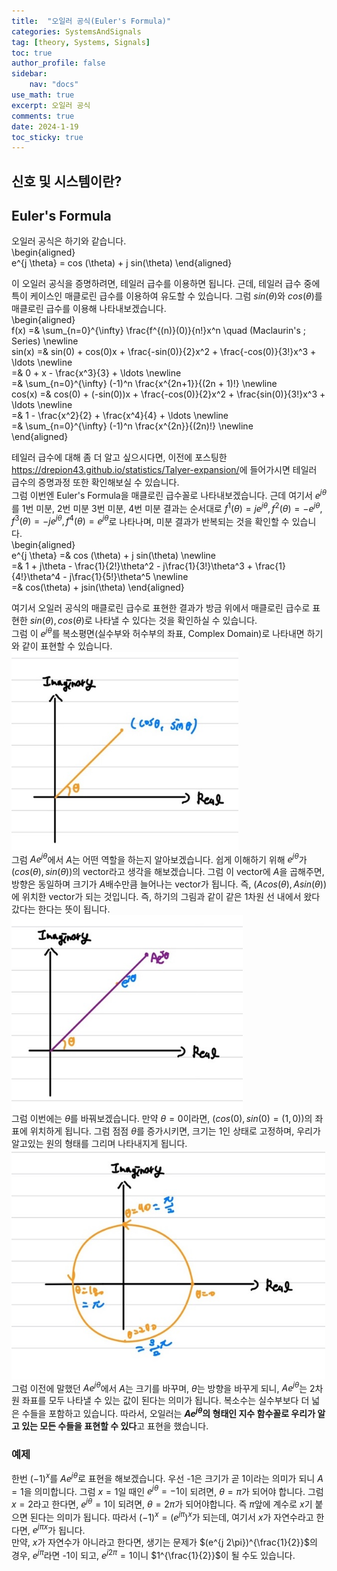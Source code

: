 ```yaml
---
title:  "오일러 공식(Euler's Formula)"
categories: SystemsAndSignals
tag: [theory, Systems, Signals]
toc: true
author_profile: false
sidebar:
    nav: "docs"
use_math: true
excerpt: 오일러 공식
comments: true
date: 2024-1-19
toc_sticky: true
---
```


## 신호 및 시스템이란?

## Euler's Formula
오일러 공식은 하기와 같습니다.   
\begin{aligned}    
e^{j \theta} = cos (\theta) + j sin(\theta)
\end{aligned}   

이 오일러 공식을 증명하려면, 테일러 급수를 이용하면 됩니다. 근데, 테일러 급수 중에 특이 케이스인 매클로린 급수를 이용하여 유도할 수 있습니다. 그럼 $sin(\theta)$와 $cos(\theta)$를 매클로린 급수를 이용해 나타내보겠습니다.   
\begin{aligned}    
f(x) =& \sum_{n=0}^{\infty} \frac{f^{(n)}(0)}{n\!}x^n \quad (Maclaurin's \; Series) \newline   
sin(x) =& sin(0) + cos(0)x + \frac{-sin(0)}{2}x^2 + \frac{-cos(0)}{3!}x^3 + \ldots \newline   
=& 0 + x - \frac{x^3}{3} + \ldots \newline   
=& \sum_{n=0}^{\infty} (-1)^n \frac{x^{2n+1}}{(2n + 1)\!} \newline  
cos(x) =& cos(0) + (-sin(0))x + \frac{-cos(0)}{2}x^2 + \frac{sin(0)}{3!}x^3 + \ldots \newline   
=& 1 - \frac{x^2}{2} + \frac{x^4}{4} + \ldots \newline   
=& \sum_{n=0}^{\infty} (-1)^n \frac{x^{2n}}{(2n)\!} \newline  
\end{aligned}   

테일러 급수에 대해 좀 더 알고 싶으시다면, 이전에 포스팅한 <https://drepion43.github.io/statistics/Talyer-expansion/>에 들어가시면 테일러 급수의 증명과정 또한 확인해보실 수 있습니다.   
그럼 이번엔 Euler's Formula을 매클로린 급수꼴로 나타내보겠습니다. 근데 여기서 $e^{j\theta}$를 1번 미분, 2번 미분 3번 미분, 4번 미분 결과는 순서대로 $f^{1}(\theta) = je^{j\theta}, f^{2}(\theta) =-e^{j\theta}, f^{3}(\theta) =-je^{j\theta}, f^{4}(\theta) =e^{j\theta}$로 나타나며, 미분 결과가 반복되는 것을 확인할 수 있습니다.      
\begin{aligned}    
e^{j \theta} =& cos (\theta) + j sin(\theta) \newline   
=& 1 + j\theta - \frac{1}{2!}\theta^2 - j\frac{1}{3!}\theta^3 + \frac{1}{4!}\theta^4 - j\frac{1}{5!}\theta^5 \newline   
=& cos(\theta) + jsin(\theta)
\end{aligned}    

여기서 오일러 공식의 매클로린 급수로 표현한 결과가 방금 위에서 매클로린 급수로 표현한 $sin(\theta), cos(\theta)$로 나타낼 수 있다는 것을 확인하실 수 있습니다.    
그럼 이 $e^{j\theta}$를 복소평면(실수부와 허수부의 좌표, Complex Domain)로 나타내면 하기와 같이 표현할 수 있습니다.   
<img src="../../../assets/images/Signals&Systems/2024-01-19-EulerFormula/Euler Coordinate 1.jpg" alt="Euler Coordinate 1" style="zoom:80%;" />    
그럼 $Ae^{j\theta}$에서 $A$는 어떤 역할을 하는지 알아보겠습니다. 쉽게 이해하기 위해 $e^{j\theta}$가 $(cos(\theta), sin(\theta))$의 vector라고 생각을 해보겠습니다. 그럼 이 vector에 $A$을 곱해주면, 방향은 동일하며 크기가 $A$배수만큼 늘어나는 vector가 됩니다. 즉,  $(Acos(\theta), Asin(\theta))$에 위치한 vector가 되는 것입니다. 즉, 하기의 그림과 같이 같은 1차원 선 내에서 왔다갔다는 한다는 뜻이 됩니다.   
<img src="../../../assets/images/Signals&Systems/2024-01-19-EulerFormula/Euler Coordinate 2.jpg" alt="Euler Coordinate 2" style="zoom:80%;" />    
그럼 이번에는 $\theta$를 바꿔보겠습니다. 만약 $\theta=0$이라면, $(cos(0), sin(0) = (1, 0))$의 좌표에 위치하게 됩니다. 그럼 점점 $\theta$를 증가시키면, 크기는 1인 상태로 고정하며, 우리가 알고있는 원의 형태를 그리며 나타내지게 됩니다.    
<img src="../../../assets/images/Signals&Systems/2024-01-19-EulerFormula/Euler Coordinate 3.jpg" alt="Euler Coordinate 3" style="zoom:80%;" />    
그럼 이전에 말했던 $Ae^{j\theta}$에서 $A$는 크기를 바꾸며, $\theta$는 방향을 바꾸게 되니, $Ae^{j\theta}$는 2차원 좌표를 모두 나타낼 수 있는 값이 된다는 의미가 됩니다. 복소수는 실수부보다 더 넓은 수들을 포함하고 있습니다. 따라서, 오일러는 **$Ae^{j\theta}$의 형태인 지수 함수꼴로 우리가 알고 있는 모든 수들을 표현할 수 있다**고 표현을 했습니다.   

### 예제
한번 $(-1)^x$를 $Ae^{j\theta}$로 표현을 해보겠습니다. 우선 -1은 크기가 곧 1이라는 의미가 되니 $A=1$을 의미합니다. 그럼 $x=1$일 때인 $e^{j\theta}=-1$이 되려면, $\theta=\pi$가 되어야 합니다. 그럼 $x=2$라고 한다면, $e^{j\theta}=1$이 되려면, $\theta=2 \pi$가 되어야합니다. 즉 $\pi$앞에 계수로 $x$기 붙으면 된다는 의미가 됩니다. 따라서 $(-1)^x=(e^{j\pi})^x$가 되는데, 여기서 $x$가 자연수라고 한다면, $e^{j\pi x}$가 됩니다.   
만약, $x$가 자연수가 아니라고 한다면, 생기는 문제가 $(e^{j 2\pi})^{\frac{1}{2}}$의 경우, $e^{j\pi}$라면 -1이 되고, $e^{j2\pi} = 1$이니 $1^{\frac{1}{2}}$이 될 수도 있습니다.   
